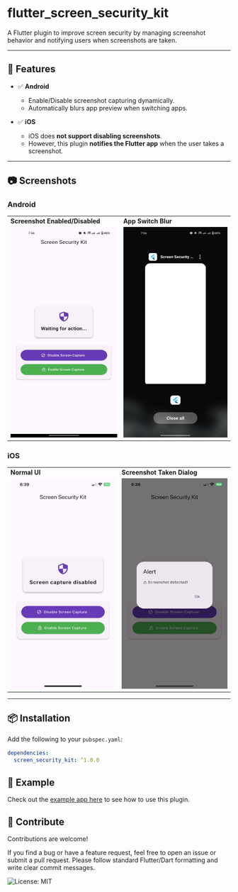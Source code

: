 # flutter_screen_security_kit

A Flutter plugin to improve screen security by managing screenshot behavior and notifying users when screenshots are taken.

---

## 🚀 Features

- ✅ **Android**
  - Enable/Disable screenshot capturing dynamically.
  - Automatically blurs app preview when switching apps.

- ✅ **iOS**
  - iOS does **not support disabling screenshots**.
  - However, this plugin **notifies the Flutter app** when the user takes a screenshot.

---

## 📷 Screenshots

### Android

<table>
  <tr>
    <td><b>Screenshot Enabled/Disabled</b></td>
    <td><b>App Switch Blur</b></td>
  </tr>
  <tr>
    <td><img src="https://github.com/RakibDev25/flutter_screen_security_kit/blob/main/assets/Screenshot_2025_08_01_19_56_09_33_64b749b07536bc4701338803e76bb217.jpg?raw=true" width="250" height="475"/></td>
    <td><img src="https://github.com/RakibDev25/flutter_screen_security_kit/blob/main/assets/Screenshot_2025_08_01_19_56_50_71_b783bf344239542886fee7b48fa4b892.jpg?raw=true" width="250" height="475"/></td>
  </tr>
</table>

### iOS

<table>
  <tr>
    <td><b>Normal UI</b></td>
    <td><b>Screenshot Taken Dialog</b></td>
  </tr>
  <tr>
    <td><img src="https://github.com/RakibDev25/flutter_screen_security_kit/blob/main/assets/IMG_0536.PNG?raw=true" width="250" height="475"/></td>
    <td><img src="https://github.com/RakibDev25/flutter_screen_security_kit/blob/main/assets/IMG_0537.PNG?raw=true" width="250" height="475"/></td>
  </tr>
</table>


---

## 📦 Installation

Add the following to your `pubspec.yaml`:

```yaml
dependencies:
  screen_security_kit: ^1.0.0
```

## 🚀 Example

Check out the [example app here](https://github.com/RakibDev25/flutter_screen_security_kit/blob/main/example/lib/main.dart) to see how to use this plugin.


## 🤝 Contribute
Contributions are welcome!

If you find a bug or have a feature request, feel free to open an issue or submit a pull request. Please follow standard Flutter/Dart formatting and write clear commit messages.

![License: MIT](https://img.shields.io/badge/License-MIT-yellow.svg)


